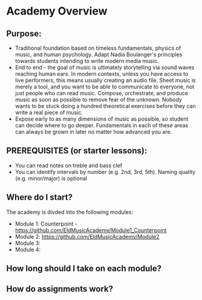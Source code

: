 # Academy Overview

## Purpose:
* Traditional foundation based on timeless fundamentals, physics of music, and human psychology. Adapt Nadia Boulanger's principles towards students intending to write modern media music.
* End to end - the goal of music is ultimately storytelling via sound waves reaching human ears. In modern contexts, unless you have access to live performers, this means usually creating an audio file. Sheet music is merely a tool, and you want to be able to communicate to everyone, not just people who can read music. Compose, orchestrate, and produce music as soon as possible to remove fear of the unknown. Nobody wants to be stuck doing a hundred theoretical exercises before they can write a real piece of music.
* Expose early to as many dimensions of music as possible, so student can decide where to go deeper. Fundamentals in each of these areas can always be grown in later no matter how advanced you are.

## PREREQUISITES (or starter lessons):
* You can read notes on treble and bass clef
* You can identify intervals by number (e.g. 2nd, 3rd, 5th). Naming quality (e.g. minor/major) is optional

## Where do I start?
The academy is divded into the following modules:
* Module 1: Counterpoint - https://github.com/EldMusicAcademy/Module1_Counterpoint
* Module 2: https://github.com/EldMusicAcademy/Module2
* Module 3:
* Module 4:

## How long should I take on each module?

## How do assignments work?

